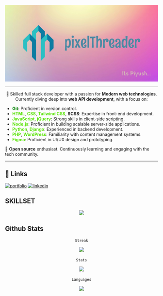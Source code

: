 ![pixelThreader_brand](./githubreadmeD.jpg)

<hr/>

<div>
    <p  align="center">
        🌟 Skilled full stack developer with a passion for <b>Modern web technologies</b>. Currently diving deep into <b>web API development</b>, with a focus on:
    </p>
    
- <b style="color:green;">Git</b>: Proficient in version control.
- <b style="color:#5ce30b;">HTML</b>, <b style="color:#5ce30b;">CSS</b>, <b style="color:#5ce30b;">Tailwind CSS</b>, <b>SCSS</b>: Expertise in front-end development.
- <b style="color:#5ce30b;">JavaScript</b>, <b style="color:#5ce30b;">jQuery</b>: Strong skills in client-side scripting.
- <b style="color:#5ce30b;">Node.js</b>: Proficient in building scalable server-side applications.
- <b style="color:#5ce30b;">Python</b>, <b style="color:#5ce30b;">Django</b>: Experienced in backend development.
- <b style="color:#5ce30b;">PHP</b>, <b style="color:#5ce30b;">WordPress</b>: Familiarity with content management systems.
- <b style="color:#5ce30b;">Figma</b>: Proficient in UI/UX design and prototyping.

🚀 <b>Open source</b> enthusiast. Continuously learning and engaging with the tech community.
</div>

<hr/>

## 🔗 Links
[![portfolio](https://img.shields.io/badge/my_portfolio-000?style=for-the-badge&logo=ko-fi&logoColor=white)](https://katherineoelsner.com/) [![linkedin](https://img.shields.io/badge/linkedin-0A66C2?style=for-the-badge&logo=linkedin&logoColor=white)](https://www.linkedin.com/)

## SKILLSET

<p align="center">
    <img src="https://skillicons.dev/icons?i=git,html,css,tailwind,scss,js,jquery,nodejs,python,django,php,wordpress,figma,github&perline=8" />
</p>

## Github Stats

<p align="center">
    <code>Streak</code>
</p>
<p align="center">
    <img src="https://github-readme-streak-stats.herokuapp.com?user=piyush20B&theme=synthwave&border_radius=7.1&date_format=j%20M%5B%20Y%5D" />
</p>


<p align="center">
    <code>Stats</code>
</p>
<p align="center">
    <img src="https://github-readme-stats.vercel.app/api?username=piyush20B&theme=synthwave&hide_border=false&include_all_commits=false&count_private=false" />
</p>


<p align="center">
    <code>Languages</code>
</p>
<p align="center">
    <img src="https://github-readme-stats.vercel.app/api/top-langs/?username=piyush20B&theme=synthwave&hide_border=false&include_all_commits=false&count_private=false&layout=compact" />
</p>
